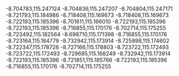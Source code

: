 -8.704783,115.247124
-8.704836,115.247207
-8.704804,115.247171
-8.721793,115.184986
-8.718408,115.169673
-8.718408,115.169673
-8.722193,115.185396
-8.701611,115.166010
-8.722193,115.185396
-8.722193,115.185396
-8.716855,115.170176
-8.702714,115.175255
-8.723492,115.182564
-8.698710,115.171398
-8.716855,115.170176
-8.723164,115.184779
-8.732942,115.173914
-8.725898,115.174602
-8.722347,115.178726
-8.727166,115.178803
-8.723722,115.172493
-8.723722,115.172493
-8.729685,115.168249
-8.732942,115.173914
-8.722193,115.185396
-8.721851,115.185766
-8.722193,115.185396
-8.716855,115.170176
-8.702714,115.175255